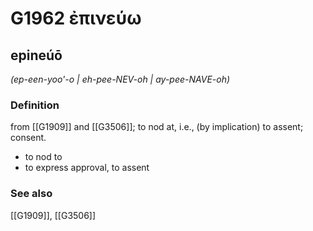 # G1962 ἐπινεύω

## epineúō

_(ep-een-yoo'-o | eh-pee-NEV-oh | ay-pee-NAVE-oh)_

### Definition

from [[G1909]] and [[G3506]]; to nod at, i.e., (by implication) to assent; consent.

- to nod to
- to express approval, to assent

### See also

[[G1909]], [[G3506]]

